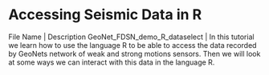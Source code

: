 # Accessing Seismic Data in R

File Name                     | Description
GeoNet_FDSN_demo_R_dataselect | In this tutorial we learn how to use the language R to be able to access the data recorded by GeoNets network of weak and strong motions sensors. Then we will look at some ways we can interact with this data in the language R.
